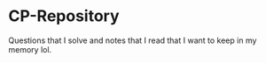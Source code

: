 # CP-Repository

Questions that I solve and notes that I read that I want to keep in my memory lol.
